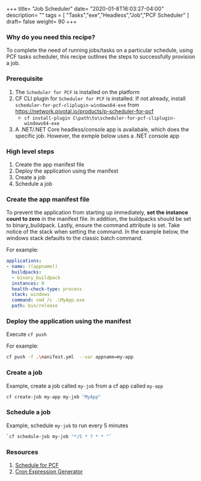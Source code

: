 +++
title= "Job Scheduler"
date= "2020-01-8T16:03:27-04:00"
description= ""
tags = [ "Tasks","exe","Headless","Job","PCF Scheduler" ]
draft= false
weight= 90 
+++

### Why do you need this recipe?

To complete the need of running jobs/tasks on a particular schedule, using PCF tasks scheduler, this recipe outlines the steps to successfully provision a job.

### Prerequisite
1. The `Scheduler for PCF` is installed on the platform
1. CF CLI plugin for `Scheduler for PCF` is installed. If not already, install `scheduler-for-pcf-cliplugin-windows64-exe` from https://network.pivotal.io/products/p-scheduler-for-pcf
    - `cf install-plugin C\path\to\scheduler-for-pcf-cliplugin-windows64-exe`
1. A .NET/.NET Core headless/console app is availabale, which does the specific job. However, the exmple below uses a .NET console app

### High level steps
1. Create the app manifest file
1. Deploy the application using the manifest
1. Create a job
1. Schedule a job

### Create the app manifest file

To prevent the application from starting up immediately, **set the instance count to zero** in the manifest file. In addition, the buildpacks should be set to binary_buildpack. Lastly, ensure the command attribute is set. Take notice of the stack when setting the command. In the example below, the windows stack defaults to the classic batch command.

For example:
```yml
applications:
- name: ((appname))
  buildpacks:
  - binary_buildpack
  instances: 0
  health-check-type: process
  stack: windows
  command: cmd /c .\MyApp.exe
  path: bin/release
```

### Deploy the application using the manifest

Execute `cf push`

For example:
```bash
cf push -f .\manifest.yml  --var appname=my-app
```

### Create a job

Example, create a job called `my-job` from a cf app called `my-app`
```bash
cf create-job my-app my-job "MyApp"
```

### Schedule a job

Example, schedule `my-job` to run every 5 minutes
```bash
`cf schedule-job my-job "*/5 * ? * * "`
```

### Resources
1. [Schedule for PCF](https://docs.pivotal.io/pcf-scheduler/1-2/using-jobs.html#create-jobs)
1. [Cron Expression Generator](https://www.freeformatter.com/cron-expression-generator-quartz.html)
